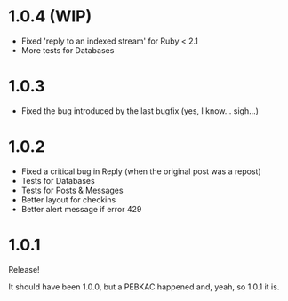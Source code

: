 # 1.0.4 (WIP)

- Fixed 'reply to an indexed stream' for Ruby < 2.1
- More tests for Databases

# 1.0.3

- Fixed the bug introduced by the last bugfix (yes, I know... sigh...)

# 1.0.2

- Fixed a critical bug in Reply (when the original post was a repost)
- Tests for Databases
- Tests for Posts & Messages
- Better layout for checkins
- Better alert message if error 429

# 1.0.1

Release!

It should have been 1.0.0, but a PEBKAC happened and, yeah, so 1.0.1 it is.
